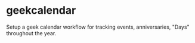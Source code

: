# geekcalendar
Setup a geek calendar workflow for tracking events, anniversaries, "Days" throughout the year.
